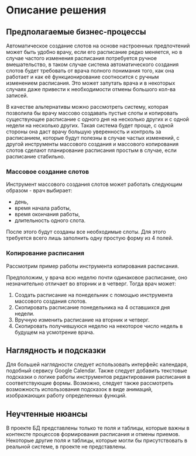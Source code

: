 # Описание решения

## Предполагаемые бизнес-процессы

Автоматическое создание слотов на основе настроенных предпочтений может быть
удобно врачу, если его расписание редко меняется, но в случае частого
изменения расписания потребуется ручное вмешательство, в таком случае
система автоматического создания слотов будет требовать от врача полного
понимания того, как она работает и как её функционирование соотносится
с ручным изменением расписания. Это может запутать врача и в некоторых
случаях даже привести к необходимости отмены большого кол-ва записей.

В качестве альтернативы можно рассмотреть систему, которая позволила бы врачу
массово создавать пустые слоты и копировать существующее расписание
с одного дня на несколько других и с одной недели на несколько других.
Такая система будет проще, с одной стороны она даст врачу большую уверенность
и контроль за расписанием, которые будут полезны в случае частых изменений,
с другой инструменты массового создания и массового
копирования слотов сделают планирование расписания простым в случае, если
расписание стабильно.

### Массовое создание слотов

Инструмент массового создания слотов может работать следующим образом - врач
выбирает:
- день,
- время начала работы,
- время окончания работы,
- длительность одного слота.

После этого будут созданы все необходимые слоты. Для этого требуется всего
лишь заполнить одну простую форму из 4 полей.

### Копирование расписания

Рассмотрим пример работы инструмента копирования расписания.

Предположим, у врача всю неделю почти одинаковое расписание, оно незначительно
отличает во вторник и в четверг. Тогда врач может:

1. Создать расписание на понедельник с помощью инструмента массового создания
   слотов.
2. Скопировать расписание понедельника на 4 оставшихся дня недели.
3. Вручную изменить расписание на вторник и четверг.
4. Скопировать получившуюся неделю на некоторое число недель в будущем на
   усмотрение врача.

## Наглядность и подсказки

Для большей наглядности следует использовать интерфейс календаря, подобный
сервису Google Calendar. Также следует добавить текстовые подсказки о логике
работы инструментов редактирования расписания в соответствующие формы.
Возможно, следует также рассмотреть возможность использования подсказок в
виде анимаций, изображающих работу определенных функций.

## Неучтенные нюансы

В проекте БД представлены только те поля и таблицы, которые важны в контексте
процессов формирования расписания и отмены приемов. Некоторые другие поля и
таблицы, которые могли бы присутствовать в реальной системе, в проекте не
представлены.
